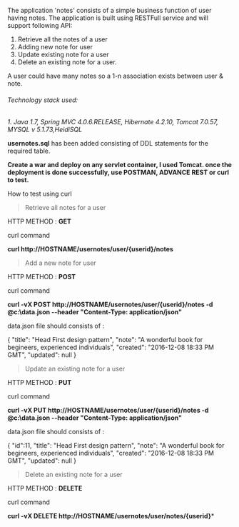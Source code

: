 The application 'notes' consists of a simple business function of user having notes. The application is built using RESTFull service and will support following API:

1. Retrieve all the notes of a user
2. Adding new note for user
3. Update existing note for a user
4. Delete an existing note for a user.  

A user could have many notes so a 1-n association exists between user & note.

###### Technology stack used:

*1. Java 1.7, Spring MVC 4.0.6.RELEASE, Hibernate 4.2.10, Tomcat 7.0.57, MYSQL v 5.1.73,HeidiSQL*

**usernotes.sql** has been added consisting of DDL statements for the required table.


**Create a war and deploy on any servlet container, I used Tomcat. once the deployment is done successfully, use POSTMAN, ADVANCE REST or curl to test.**

How to test using curl


> Retrieve all notes for a user

HTTP METHOD : **GET**

curl command 

**curl http://HOSTNAME/usernotes/user/{userid}/notes**

> Add a new note for user

HTTP METHOD : **POST**

curl command 

**curl -vX POST http://HOSTNAME/usernotes/user/{userid}/notes -d @c:\data.json --header "Content-Type: application/json"**

data.json file should consists of :

{
    "title": "Head First design pattern",
    "note": "A wonderful book for begineers, experienced individuals",
    "created": "2016-12-08 18:33 PM GMT",
    "updated": null
}


> Update an existing note for a user

HTTP METHOD : **PUT**

curl command 

**curl -vX PUT http://HOSTNAME/usernotes/user/{userid}/notes -d @c:\data.json --header "Content-Type: application/json"**

data.json file should consists of :

{
    "id":11,
    "title": "Head First design pattern",
    "note": "A wonderful book for begineers, experienced individuals",
    "created": "2016-12-08 18:33 PM GMT",
    "updated": null
}


> Delete an existing note for a user

HTTP METHOD : **DELETE**

curl command 

**curl -vX DELETE http://HOSTNAME/usernotes/user/notes/{userid}***


